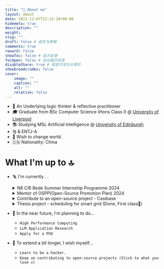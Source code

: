```yaml
---
title: "📖 About me"
layout: about
date: 2022-12-07T12:22:28+08:00
hidemeta: true
description: ""
weight:
slug: ""
draft: false # 是否为草稿
comments: true
reward: false
showToc: false # 显示目录
TocOpen: false # 自动展开目录
disableShare: true # 底部不显示分享栏
showbreadcrumbs: false
cover:
    image: ""
    caption: ""
    alt: ""
    relative: false
---
```


- 🌊 An Underlying logic thinker & reflective practitioner
- 🎓 Graduate from BSc Computer Science (Hons Class I) @ [University of Liverpool](https://twitter.com/LivUni)
- 📚 Studying MSc Artificial Intelligence @ [University of Edinburgh](https://informatics.ed.ac.uk/)
- ♍️ & ENTJ-A
- 💭 Wish to change world.
- 🇨🇳 Nationality: China


# What I'm up to 🔝
- 🪜 I'm currently ...
    <details>
    <summary>N8 CIR Bede Summer Internship Programme 2024</summary>

    - Project: Benchmarking LLM for Reading Biomedical Literature
    - Supervised by Dr Antony McCabe and Dr Jianping Meng
    - Duration: 12 weeks (full time)

    </details>
    <details>
    <summary>Mentor of OSPP(Open-Source Promotion Plan) 2024</summary>

    - Project: Casibase (An Open-Source AI knowledge base)
    - Duration: Jul, 2024 - Oct, 2024

    </details>
    <details>
    <summary> Contribute to an open-source project - Casibase </summary>

    - feat: allow deleting welcome message in demo mode (2024-07-06) [#885](https://github.com/casibase/casibase/pull/885)
    - feat: fix bug that sends empty message by mistake in newMessage mode (2024-07-05) [#882](https://github.com/casibase/casibase/pull/882)
    - feat: calculate tokens at last for local model provider (2024-07-01) [#878](https://github.com/casibase/casibase/pull/878)
    - feat: fix no encoding for model custom-model (2024-06-30) [#876](https://github.com/casibase/casibase/pull/876)
    - fix: incorrect message answer when anonymous access (2024-06-24) [#871](https://github.com/casibase/casibase/pull/871)
    - feat: support sending question via URL GET parameter (2024-06-23) [#865](https://github.com/casibase/casibase/pull/865)
    - feat: fix demo site fails bug in guest mode (2024-06-20) [#858](https://github.com/casibase/casibase/pull/858)
    - feat: fix bug that cannot access demo-site in guest mode (2024-06-19) [#854](https://github.com/casibase/casibase/pull/854)
    - feat: support URL link for each chat (2024-06-18) [#845](https://github.com/casibase/casibase/pull/845)
    - fix: the error box does not show at the first time (2024-06-17) [#840](https://github.com/casibase/casibase/pull/840)
    - feat: fix wrong blinking cursor in UI (2024-06-15) [#836](https://github.com/casibase/casibase/pull/836)
    - feat: don't auto refresh answer for aborted connection error (2024-06-14) [#834](https://github.com/casibase/casibase/pull/834)
    - feat: support model usage map in GetAnswer() API (2024-06-07) [#828](https://github.com/casibase/casibase/pull/828)
    - feat: use model providers with higher token limit (2024-05-29) [#818](https://github.com/casibase/casibase/pull/818)
    - feat: use vision models for question with image (2024-05-16) [#811](https://github.com/casibase/casibase/pull/811)
    - feat: improve refresh bug fix (2024-05-15) [#810](https://github.com/casibase/casibase/pull/810)
    - Bug: fix chat window error when pressing F5 during text output (2024-05-14) [#808](https://github.com/casibase/casibase/pull/808)
    - feat: support dummy model provider and dummy embedding provider (2024-05-01) [#798](https://github.com/casibase/casibase/pull/798)
    - feat: support uploading file (2024-04-27) [#795](https://github.com/casibase/casibase/pull/795)
    - feat: support model provider multiplexing (2024-04-21) [#783](https://github.com/casibase/casibase/pull/783)
    - feat: support claude3 model provider (2024-04-18) [#785](https://github.com/casibase/casibase/pull/785)
    - feat: add swagger docs (2024-04-04) [#781](https://github.com/casibase/casibase/pull/781)
    - feat: add new default split provider (2024-03-22) [#778](https://github.com/casibase/casibase/pull/778)
    - fix: improve messages render performance (2024-03-20) [#777](https://github.com/casibase/casibase/pull/777)
    - feat: support code block highlight (2024-03-19) [#776](https://github.com/casibase/casibase/pull/776)
    - feat: support Latex math formula (2024-03-18) [#775](https://github.com/casibase/casibase/pull/775)
    - feat: format markdown output better (2024-03-17) [#770](https://github.com/casibase/casibase/pull/770)
    - feat: disable New Chat button when there is empty chat (2024-03-16) [#773](https://github.com/casibase/casibase/pull/773)
    - feat: feat: improve upload path format for image storage (2024-03-08) [#758](https://github.com/casibase/casibase/pull/758)
    - feat: improve image display in input box (2024-03-06) [#754](https://github.com/casibase/casibase/pull/754)
    - feat: fix bug for local model provider (2024-03-04) [#750](https://github.com/casibase/casibase/pull/750)
    - feat: add GetPricing and calculatePrice for all embedding providers (2024-03-02) [#737](https://github.com/casibase/casibase/pull/737)
    - feat: add calculating tokens and price for embedding provider (2024-03-01) [735](https://github.com/casibase/casibase/pull/735)
    - fix: Bug that recognizes an ordinary url as an image (2024-02-29) [730](https://github.com/casibase/casibase/pull/730)
    - feat: improve azure text output (2024-02-28) [#729](https://github.com/casibase/casibase/pull/729)
    - feat: Support OpenAI embedding v3 as new Casibase embedding providers (2024-02-27) [#727](https://github.com/casibase/casibase/pull/727)
    - feat: support generating images via dalle-3 model (2024-02-20) [#717](https://github.com/casibase/casibase/pull/717)
    - feat: support sending images to gpt4vision model (2024-02-19) [#716](https://github.com/casibase/casibase/pull/716)
    - feat: fix reply display for huggingface (2024-01-28) [#705](https://github.com/casibase/casibase/pull/705)
    - feat: add Cohere Command model provider (2024-01-25) [#703](https://github.com/casibase/casibase/pull/703)
    - [feat: Support chat bot widget (pending...)](https://github.com/casibase/casibase/pull/724)
    - [feat: support texts and images in the response at the same time (pending...)](https://github.com/casibase/casibase/pull/718)

    </details>
    <details>
    <summary>Thesis project - scheduling for smart grid (Done, First class🎉)</summary>

    - <iframe src="https://demo-smartgrid.tech" width="900" height="600"></iframe>

    </details>
- 🔆 In the near future, I'm planning to do...
    - ```High Performance Computing```
    - ```LLM Application Research```
    -  ```Apply for a PhD```
- 🧐 To extend a bit longer, I wish myself...
    - ```Learn to be a hacker.```
    - ```Keep on contributing to open-source projects (Stick to what you love ✊)```


